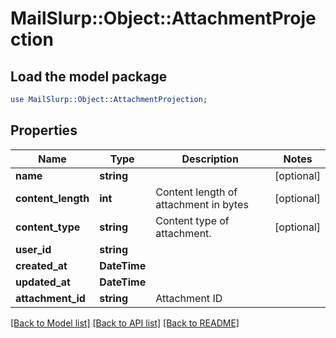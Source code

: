 # MailSlurp::Object::AttachmentProjection

## Load the model package
```perl
use MailSlurp::Object::AttachmentProjection;
```

## Properties
Name | Type | Description | Notes
------------ | ------------- | ------------- | -------------
**name** | **string** |  | [optional] 
**content_length** | **int** | Content length of attachment in bytes | [optional] 
**content_type** | **string** | Content type of attachment. | [optional] 
**user_id** | **string** |  | 
**created_at** | **DateTime** |  | 
**updated_at** | **DateTime** |  | 
**attachment_id** | **string** | Attachment ID | 

[[Back to Model list]](../README#documentation-for-models) [[Back to API list]](../README#documentation-for-api-endpoints) [[Back to README]](../README)


